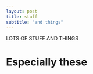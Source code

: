 ```yaml
---
layout: post
title: stuff
subtitle: "and things"
---
```


LOTS OF STUFF AND THINGS

# Especially these
